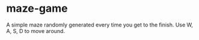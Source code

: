 # maze-game
A simple maze randomly generated every time you get to the finish.
Use W, A, S, D to move around.
